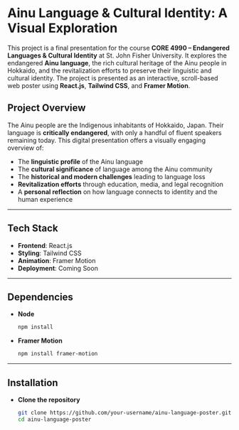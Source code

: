 # Ainu Language & Cultural Identity: A Visual Exploration

This project is a final presentation for the course **CORE 4990 – Endangered Languages & Cultural Identity** at St. John Fisher University. It explores the endangered **Ainu language**, the rich cultural heritage of the Ainu people in Hokkaido, and the revitalization efforts to preserve their linguistic and cultural identity. The project is presented as an interactive, scroll-based web poster using **React.js**, **Tailwind CSS**, and **Framer Motion**.

## Project Overview

The Ainu people are the Indigenous inhabitants of Hokkaido, Japan. Their language is **critically endangered**, with only a handful of fluent speakers remaining today. This digital presentation offers a visually engaging overview of:

- The **linguistic profile** of the Ainu language  
- The **cultural significance** of language among the Ainu community  
- The **historical and modern challenges** leading to language loss  
- **Revitalization efforts** through education, media, and legal recognition  
- A **personal reflection** on how language connects to identity and the human experience

---

## Tech Stack

- **Frontend**: React.js
- **Styling**: Tailwind CSS
- **Animation**: Framer Motion
- **Deployment**: Coming Soon

---

## Dependencies
- **Node**
   ```bash
   npm install
- **Framer Motion**
   ```bash
   npm install framer-motion
   

---

## Installation

- **Clone the repository**
   ```bash
   git clone https://github.com/your-username/ainu-language-poster.git
   cd ainu-language-poster
   

